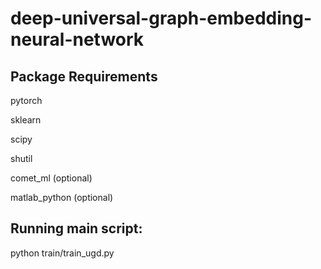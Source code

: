 # deep-universal-graph-embedding-neural-network

## Package Requirements

pytorch

sklearn 

scipy 

shutil

comet_ml (optional)

matlab_python (optional)

## Running main script:

python train/train_ugd.py



